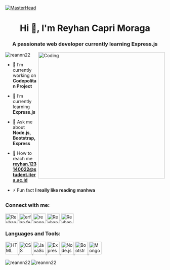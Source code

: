 [![MasterHead](https://devtechnosys.com/insights/wp-content/uploads/2021/07/full-stack-development.gif)](https://github.com/Reannn22)
<h1 align="center">Hi 👋, I'm Reyhan Capri Moraga</h1>
<h3 align="center">A passionate web developer currently learning Express.js</h3>
<img align="right" alt="Coding" width="400" src="https://media1.tenor.com/m/UrnPTaqPEzkAAAAd/developer.gif">

<p align="left">
  <img src="https://komarev.com/ghpvc/?username=reannn22&label=Profile%20views&color=0e75b6&style=flat" alt="reannn22" />
</p>

- 🔭 I’m currently working on **Codepolitan Project**

- 🌱 I’m currently learning **Express.js**

- 💬 Ask me about **Node.js, Bootstrap, Express**

- 📧 How to reach me **reyhan.123140022@student.itera.ac.id**

- ⚡ Fun fact **I really like reading manhwa**

<h3 align="left">Connect with me:</h3>
<p align="left">
  <a href="https://www.linkedin.com/in/reyhan-capri-moraga-422072295/" target="_blank">
    <img align="center" src="https://cdn.jsdelivr.net/npm/simple-icons@v3/icons/linkedin.svg" alt="Reyhan Capri Moraga" height="30" width="40" />
  </a>
  <a href="https://fb.com/erfan.fernando.9" target="_blank">
    <img align="center" src="https://cdn.jsdelivr.net/npm/simple-icons@v3/icons/facebook.svg" alt="erfan.fernando.9" height="30" width="40" />
  </a>
  <a href="https://instagram.com/reannn22" target="_blank">
    <img align="center" src="https://cdn.jsdelivr.net/npm/simple-icons@v3/icons/instagram.svg" alt="reannn22" height="30" width="40" />
  </a>
  <a href="https://www.youtube.com/c/ReyhanCapriMoraga" target="_blank">
    <img align="center" src="https://cdn.jsdelivr.net/npm/simple-icons@v3/icons/youtube.svg" alt="Reyhan Capri Moraga" height="30" width="40" />
  </a>
  <a href="https://discord.gg/h8NKfMQX" target="_blank">
    <img align="center" src="https://cdn.jsdelivr.net/npm/simple-icons@v3/icons/discord.svg" alt="Reyhan Capri Moraga Discord" height="30" width="40" />
  </a>
</p>

<h3 align="left">Languages and Tools:</h3>
<p align="left"> 
  <a href="https://developer.mozilla.org/en-US/docs/Web/HTML" target="_blank" rel="noreferrer">
    <img src="https://cdn.jsdelivr.net/npm/simple-icons@v3/icons/html5.svg" alt="HTML" width="40" height="40"/>
  </a>
  <a href="https://developer.mozilla.org/en-US/docs/Web/CSS" target="_blank" rel="noreferrer">
    <img src="https://cdn.jsdelivr.net/npm/simple-icons@v3/icons/css3.svg" alt="CSS" width="40" height="40"/>
  </a>
  <a href="https://developer.mozilla.org/en-US/docs/Web/JavaScript" target="_blank" rel="noreferrer">
    <img src="https://cdn.jsdelivr.net/npm/simple-icons@v3/icons/javascript.svg" alt="JavaScript" width="40" height="40"/>
  </a>
  <a href="https://expressjs.com/" target="_blank" rel="noreferrer">
    <img src="https://cdn.jsdelivr.net/npm/simple-icons@v3/icons/express.svg" alt="Express.js" width="40" height="40"/>
  </a>
  <a href="https://nodejs.org/en/" target="_blank" rel="noreferrer">
    <img src="https://cdn.jsdelivr.net/npm/simple-icons@v3/icons/node-dot-js.svg" alt="Node.js" width="40" height="40"/>
  </a>
  <a href="https://getbootstrap.com/" target="_blank" rel="noreferrer">
    <img src="https://cdn.jsdelivr.net/npm/simple-icons@v3/icons/bootstrap.svg" alt="Bootstrap" width="40" height="40"/>
  </a>
  <a href="https://www.mongodb.com/" target="_blank" rel="noreferrer">
    <img src="https://cdn.jsdelivr.net/npm/simple-icons@v3/icons/mongodb.svg" alt="MongoDB" width="40" height="40"/>
  </a>
</p>

<p><img align="left" src="https://github-readme-stats.vercel.app/api/top-langs?username=reannn22&show_icons=true&locale=en&layout=compact" alt="reannn22" /></p>
<p><img align="center" src="https://github-readme-streak-stats.herokuapp.com/?user=reannn22&" alt="reannn22" /></p>
